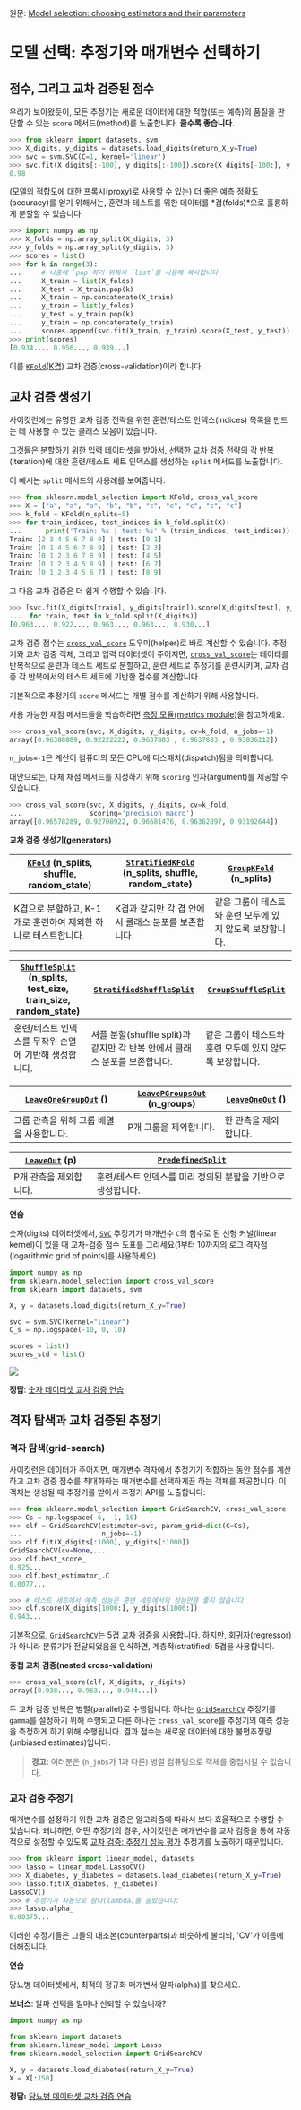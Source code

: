 원문: [Model selection: choosing estimators and their parameters](https://scikit-learn.org/stable/tutorial/statistical_inference/model_selection.html)

# 모델 선택: 추정기와 매개변수 선택하기

## 점수, 그리고 교차 검증된 점수

우리가 보아왔듯이, 모든 추정기는 새로운 데이터에 대한 적합(또는 예측)의 품질을 판단할 수 있는 `score` 메서드(method)를 노출합니다. **클수록 좋습니다.**

```python
>>> from sklearn import datasets, svm
>>> X_digits, y_digits = datasets.load_digits(return_X_y=True)
>>> svc = svm.SVC(C=1, kernel='linear')
>>> svc.fit(X_digits[:-100], y_digits[:-100]).score(X_digits[-100:], y_digits[-100:])
0.98
```

(모델의 적합도에 대한 프록시(proxy)로 사용할 수 있는) 더 좋은 예측 정확도(accuracy)를 얻기 위해서는, 훈련과 테스트를 위한 데이터를 *겹(folds)*으로 훌륭하게 분할할 수 있습니다.

```python
>>> import numpy as np
>>> X_folds = np.array_split(X_digits, 3)
>>> y_folds = np.array_split(y_digits, 3)
>>> scores = list()
>>> for k in range(3):
...     # 나중에 `pop`하기 위해서 `list`를 사용해 복사합니다
...     X_train = list(X_folds)
...     X_test = X_train.pop(k)
...     X_train = np.concatenate(X_train)
...     y_train = list(y_folds)
...     y_test = y_train.pop(k)
...     y_train = np.concatenate(y_train)
...     scores.append(svc.fit(X_train, y_train).score(X_test, y_test))
>>> print(scores)
[0.934..., 0.956..., 0.939...]
```

이를 [`KFold`(K겹)](../../modules/generated/sklearn.model_selection.KFold) 교차 검증(cross-validation)이라 합니다.

## 교차 검증 생성기

사이킷런에는 유명한 교차 검증 전략을 위한 훈련/테스트 인덱스(indices) 목록을 만드는 데 사용할 수 있는 클래스 모음이 있습니다.

그것들은 분할하기 위한 입력 데이터셋을 받아서, 선택한 교차 검증 전략의 각 반복(iteration)에 대한 훈련/테스트 세트 인덱스를 생성하는 `split` 메서드를 노출합니다.

이 예시는 `split` 메서드의 사용례를 보여줍니다.

```python
>>> from sklearn.model_selection import KFold, cross_val_score
>>> X = ["a", "a", "a", "b", "b", "c", "c", "c", "c", "c"]
>>> k_fold = KFold(n_splits=5)
>>> for train_indices, test_indices in k_fold.split(X):
...      print('Train: %s | test: %s' % (train_indices, test_indices))
Train: [2 3 4 5 6 7 8 9] | test: [0 1]
Train: [0 1 4 5 6 7 8 9] | test: [2 3]
Train: [0 1 2 3 6 7 8 9] | test: [4 5]
Train: [0 1 2 3 4 5 8 9] | test: [6 7]
Train: [0 1 2 3 4 5 6 7] | test: [8 9]
```

그 다음 교차 검증은 더 쉽게 수행할 수 있습니다.

```python
>>> [svc.fit(X_digits[train], y_digits[train]).score(X_digits[test], y_digits[test])
...  for train, test in k_fold.split(X_digits)]
[0.963..., 0.922..., 0.963..., 0.963..., 0.930...]
```

교차 검증 점수는 [`cross_val_score`](../../modules/generated/sklearn.model_selection.cross_val_score) 도우미(helper)로 바로 계산할 수 있습니다. 추정기와 교차 검증 객체, 그리고 입력 데이터셋이 주어지면, [`cross_val_score`](../../modules/generated/sklearn.model_selection.cross_val_score)는 데이터를 반복적으로 훈련과 테스트 세트로 분할하고, 훈련 세트로 추정기를 훈련시키며, 교차 검증 각 반복에서의 테스트 세트에 기반한 점수를 계산합니다.

기본적으로 추정기의 `score` 메서드는 개별 점수를 계산하기 위해 사용합니다.

사용 가능한 채점 메서드들을 학습하려면 [측정 모듈(metrics module)](../modules/metrics)을 참고하세요.

```python
>>> cross_val_score(svc, X_digits, y_digits, cv=k_fold, n_jobs=-1)
array([0.96388889, 0.92222222, 0.9637883 , 0.9637883 , 0.93036212])
```

`n_jobs=-1`은 계산이 컴퓨터의 모든 CPU에 디스패치(dispatch)됨을 의미합니다.

대안으로는, 대체 채점 메서드를 지정하기 위해 `scoring` 인자(argument)를 제공할 수 있습니다.

```python
>>> cross_val_score(svc, X_digits, y_digits, cv=k_fold,
...                 scoring='precision_macro')
array([0.96578289, 0.92708922, 0.96681476, 0.96362897, 0.93192644])
```

**교차 검증 생성기(generators)**

|[`KFold`](../../modules/generated/sklearn.model_selection.KFold) (n_splits, shuffle, random_state)|[`StratifiedKFold`](../../modules/generated/sklearn.model_selection.StratifiedKFold) (n_splits, shuffle, random_state)|[`GroupKFold`](../../modules/generated/sklearn.model_selection.GroupKFold) (n_splits)|
|---|---|---|
|K겹으로 분할하고, K-1개로 훈련하여 제외한 하나로 테스트합니다.|K겹과 같지만 각 겹 안에서 클래스 분포를 보존합니다.|같은 그룹이 테스트와 훈련 모두에 있지 않도록 보장합니다.|

|[`ShuffleSplit`](../../modules/generated/sklearn.model_selection.ShuffleSplit) (n_splits, test_size, train_size, random_state)|[`StratifiedShuffleSplit`](../../modules/generated/sklearn.model_selection.StratifiedShuffleSplit)|[`GroupShuffleSplit`](../../modules/generated/sklearn.model_selection.GroupShuffleSplit)|
|---|---|---|
|훈련/테스트 인덱스를 무작위 순열에 기반해 생성합니다.|셔플 분할(shuffle split)과 같지만 각 반복 안에서 클래스 분포를 보존합니다.|같은 그룹이 테스트와 훈련 모두에 있지 않도록 보장합니다.|

|[`LeaveOneGroupOut`](../../modules/generated/sklearn.model_selection.LeaveOneGroupOut) ()|[`LeavePGroupsOut`](../../modules/generated/sklearn.model_selection.LeavePGroupsOut) (n_groups)|[`LeaveOneOut`](../../modules/generated/sklearn.model_selection.LeaveOneOut) ()|
|---|---|---|
|그룹 관측을 위해 그룹 배열을 사용합니다.|P개 그룹을 제외합니다.|한 관측을 제외합니다.|

|[`LeaveOut`](../../modules/generated/sklearn.model_selection.LeavePOut) (p)|[`PredefinedSplit`](../../modules/generated/sklearn.model_selection.PredefinedSplit)|
|---|---|
|P개 관측을 제외합니다.|훈련/테스트 인덱스를 미리 정의된 분할을 기반으로 생성합니다.|

**연습**

숫자(digits) 데이터셋에서, [`SVC`](../../modules/generated/sklearn.svm.SVC) 추정기가 매개변수 `C`의 함수로 된 선형 커널(linear kernel)이 있을 때 교차-검증 점수 도표를 그리세요(1부터 10까지의 로그 격자점(logarithmic grid of points)를 사용하세요).

```python
import numpy as np
from sklearn.model_selection import cross_val_score
from sklearn import datasets, svm

X, y = datasets.load_digits(return_X_y=True)

svc = svm.SVC(kernel="linear")
C_s = np.logspace(-10, 0, 10)

scores = list()
scores_std = list()
```

![](https://scikit-learn.org/stable/_images/sphx_glr_plot_cv_digits_001.png)

**정답**: [숫자 데이터셋 교차 검증 연습](../../auto_examples/exercises/plot_cv_digits)

## 격자 탐색과 교차 검증된 추정기

### 격자 탐색(grid-search)

사이킷런은 데이터가 주어지면, 매개변수 격자에서 추정기가 적합하는 동안 점수를 계산하고 교차 검증 점수를 최대화하는 매개변수를 선택하게끔 하는 객체를 제공합니다. 이 객체는 생성될 때 추정기를 받아서 추정기 API를 노출합니다:

```python
>>> from sklearn.model_selection import GridSearchCV, cross_val_score
>>> Cs = np.logspace(-6, -1, 10)
>>> clf = GridSearchCV(estimator=svc, param_grid=dict(C=Cs),
...                    n_jobs=-1)
>>> clf.fit(X_digits[:1000], y_digits[:1000])
GridSearchCV(cv=None,...
>>> clf.best_score_
0.925...
>>> clf.best_estimator_.C
0.0077...

>>> # 테스트 세트에서 예측 성능은 훈련 세트에서의 성능만큼 좋지 않습니다
>>> clf.score(X_digits[1000:], y_digits[1000:])
0.943...
```

기본적으로, [`GridSearchCV`](../../modules/generated/sklearn.model_selection.GridSearchCV)는 5겹 교차 검증을 사용합니다. 하지만, 회귀자(regressor)가 아니라 분류기가 전달되었음을 인식하면, 계층적(stratified) 5겹을 사용합니다.

**중첩 교차 검증(nested cross-validation)**

```python
>>> cross_val_score(clf, X_digits, y_digits) 
array([0.938..., 0.963..., 0.944...])
```

두 교차 검증 반복은 병렬(parallel)로 수행됩니다: 하나는 [`GridSearchCV`](../../modules/generated/sklearn.model_selection.GridSearchCV) 추정기를 `gamma`를 설정하기 위해 수행되고 다른 하나는 `cross_val_score`를 추정기의 예측 성능을 측정하게 하기 위해 수행됩니다. 결과 점수는 새로운 데이터에 대한 불편추정량(unbiased estimates)입니다.

> **경고:** 여러분은 (`n_jobs`가 1과 다른) 병렬 컴퓨팅으로 객체를 중첩시킬 수 없습니다.

### 교차 검증 추정기

매개변수를 설정하기 위한 교차 검증은 알고리즘에 따라서 보다 효율적으로 수행할 수 있습니다. 왜냐하면, 어떤 추정기의 경우, 사이킷런은 매개변수를 교차 검증을 통해 자동적으로 설정할 수 있도록 [교차 검증: 추정기 성능 평가](../../modules/cross_validation) 추정기를 노출하기 때문입니다.

```python
>>> from sklearn import linear_model, datasets
>>> lasso = linear_model.LassoCV()
>>> X_diabetes, y_diabetes = datasets.load_diabetes(return_X_y=True)
>>> lasso.fit(X_diabetes, y_diabetes)
LassoCV()
>>> # 추정기가 자동으로 람다(lambda)를 골랐습니다:
>>> lasso.alpha_
0.00375...
```

이러한 추정기들은 그들의 대조본(counterparts)과 비슷하게 불리되, 'CV'가 이름에 더해집니다.

**연습**

당뇨병 데이터셋에서, 최적의 정규화 매개변서 알파(alpha)를 찾으세요.

**보너스**: 알파 선택을 얼마나 신뢰할 수 있습니까?

```python
import numpy as np

from sklearn import datasets
from sklearn.linear_model import Lasso
from sklearn.model_selection import GridSearchCV

X, y = datasets.load_diabetes(return_X_y=True)
X = X[:150]
```

**정답:** [당뇨병 데이터셋 교차 검증 연습](../../auto_examples/exercises/plot_cv_diabetes)

